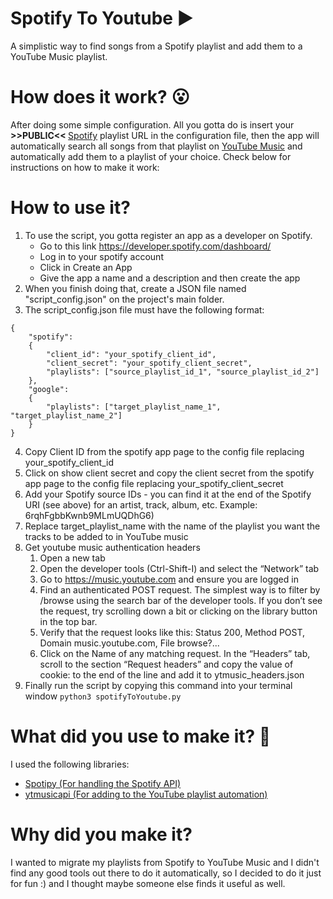 # Spotify To Youtube ▶
A simplistic way to find songs from a Spotify playlist and add them to a YouTube Music playlist.<br>

# How does it work? 😮
After doing some simple configuration. All you gotta do is insert your <b> >>PUBLIC<< </b> <a href="http://www.spotify.com">Spotify</a> playlist URL in the configuration file, then the app will automatically search all songs from that playlist on  <a href="http://music.youtube.com">YouTube Music</a> and automatically add them to a playlist of your choice. Check below for instructions on how to make it work:

# How to use it?
1. To use the script, you gotta register an app as a developer on Spotify.
    * Go to this link https://developer.spotify.com/dashboard/
    * Log in to your spotify account
    * Click in Create an App
    * Give the app a name and a description and then create the app
2. When you finish doing that, create a JSON file named "script_config.json" on the project's main folder.
3. The script_config.json file must have the following format:
``` 
{
    "spotify":
    {
        "client_id": "your_spotify_client_id",
        "client_secret": "your_spotify_client_secret",
        "playlists": ["source_playlist_id_1", "source_playlist_id_2"]
    },
    "google":
    {
        "playlists": ["target_playlist_name_1", "target_playlist_name_2"]
    }
}
```
4. Copy Client ID from the spotify app page to the config file replacing your_spotify_client_id
5. Click on show client secret and copy the client secret from the spotify app page to the config file replacing your_spotify_client_secret
6. Add your Spotify source IDs - you can find it at the end of the Spotify URI (see above) for an artist, track, album, etc. Example: 6rqhFgbbKwnb9MLmUQDhG6)
7. Replace target_playlist_name with the name of the playlist you want the tracks to be added to in YouTube music
8. Get youtube music authentication headers
    1. Open a new tab
    2. Open the developer tools (Ctrl-Shift-I) and select the “Network” tab
    3. Go to https://music.youtube.com and ensure you are logged in
    4. Find an authenticated POST request. The simplest way is to filter by /browse using the search bar of the developer tools. If you don’t see the request, try scrolling down a bit or clicking on the library button in the top bar.
    5. Verify that the request looks like this: Status 200, Method POST, Domain music.youtube.com, File browse?...
    6. Click on the Name of any matching request. In the “Headers” tab, scroll to the section “Request headers” and copy the value of cookie: to the end of the line and add it to ytmusic_headers.json
9. Finally run the script by copying this command into your terminal window `python3 spotifyToYoutube.py`

# What did you use to make it? :thinking:
I used the following libraries:<br>
  - <a href="https://github.com/plamere/spotipy">Spotipy (For handling the Spotify API)</a>
  - <a href="https://ytmusicapi.readthedocs.io/en/latest/">ytmusicapi (For adding to the YouTube playlist automation)</a>

# Why did you make it?
I wanted to migrate my playlists from Spotify to YouTube Music and I didn't find any good tools out there to do it automatically, so I decided to do it just for fun :) and I thought maybe someone else finds it useful as well.
